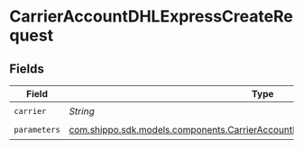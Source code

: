 # CarrierAccountDHLExpressCreateRequest


## Fields

| Field                                                                                                                                                          | Type                                                                                                                                                           | Required                                                                                                                                                       | Description                                                                                                                                                    | Example                                                                                                                                                        |
| -------------------------------------------------------------------------------------------------------------------------------------------------------------- | -------------------------------------------------------------------------------------------------------------------------------------------------------------- | -------------------------------------------------------------------------------------------------------------------------------------------------------------- | -------------------------------------------------------------------------------------------------------------------------------------------------------------- | -------------------------------------------------------------------------------------------------------------------------------------------------------------- |
| `carrier`                                                                                                                                                      | *String*                                                                                                                                                       | :heavy_check_mark:                                                                                                                                             | N/A                                                                                                                                                            | dhl_express                                                                                                                                                    |
| `parameters`                                                                                                                                                   | [com.shippo.sdk.models.components.CarrierAccountDHLExpressCreateRequestParameters](../../models/components/CarrierAccountDHLExpressCreateRequestParameters.md) | :heavy_check_mark:                                                                                                                                             | N/A                                                                                                                                                            |                                                                                                                                                                |